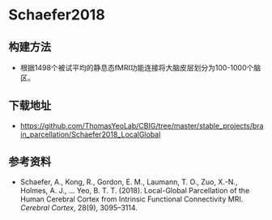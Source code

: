 # Schaefer2018

## 构建方法

* 根据1498个被试平均的静息态fMRI功能连接将大脑皮层划分为100-1000个脑区。

## 下载地址

* <https://github.com/ThomasYeoLab/CBIG/tree/master/stable_projects/brain_parcellation/Schaefer2018_LocalGlobal>

##  参考资料

* Schaefer, A., Kong, R., Gordon, E. M., Laumann, T. O., Zuo, X.-N., Holmes, A. J., … Yeo, B. T. T. (2018). Local-Global Parcellation of the Human Cerebral Cortex from Intrinsic Functional Connectivity MRI. *Cerebral Cortex*, 28(9), 3095–3114.
